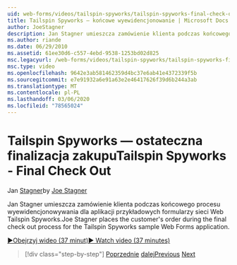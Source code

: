 ```yaml
---
uid: web-forms/videos/tailspin-spyworks/tailspin-spyworks-final-check-out
title: Tailspin Spyworks — końcowe wyewidencjonowanie | Microsoft Docs
author: JoeStagner
description: Jan Stagner umieszcza zamówienie klienta podczas końcowego procesu wyewidencjonowywania dla aplikacji przykładowych formularzy sieci Web Tailspin Spyworks.
ms.author: riande
ms.date: 06/29/2010
ms.assetid: 61ee30d6-c557-4ebd-9538-1253bd02d825
msc.legacyurl: /web-forms/videos/tailspin-spyworks/tailspin-spyworks-final-check-out
msc.type: video
ms.openlocfilehash: 9642e3ab581462359d4bc37e6ab41e4372339f5b
ms.sourcegitcommit: e7e91932a6e91a63e2e46417626f39d6b244a3ab
ms.translationtype: MT
ms.contentlocale: pl-PL
ms.lasthandoff: 03/06/2020
ms.locfileid: "78565024"
---
```

# <a name="tailspin-spyworks---final-check-out"></a><span data-ttu-id="b64ba-103">Tailspin Spyworks — ostateczna finalizacja zakupu</span><span class="sxs-lookup"><span data-stu-id="b64ba-103">Tailspin Spyworks - Final Check Out</span></span>

<span data-ttu-id="b64ba-104">Jan [Stagner](https://github.com/JoeStagner)</span><span class="sxs-lookup"><span data-stu-id="b64ba-104">by [Joe Stagner](https://github.com/JoeStagner)</span></span>

<span data-ttu-id="b64ba-105">Jan Stagner umieszcza zamówienie klienta podczas końcowego procesu wyewidencjonowywania dla aplikacji przykładowych formularzy sieci Web Tailspin Spyworks.</span><span class="sxs-lookup"><span data-stu-id="b64ba-105">Joe Stagner places the customer's order during the final check out process for the Tailspin Spyworks sample Web Forms application.</span></span>

[<span data-ttu-id="b64ba-106">&#9654;Obejrzyj wideo (37 minut)</span><span class="sxs-lookup"><span data-stu-id="b64ba-106">&#9654; Watch video (37 minutes)</span></span>](https://channel9.msdn.com/Blogs/ASP-NET-Site-Videos/tailspin-spyworks-final-check-out)

> [!div class="step-by-step"]
> <span data-ttu-id="b64ba-107">[Poprzednie](tailspin-spyworks-migrate-the-shopping-cart.md)
> [dalej](tailspin-spyworks-adding-user-product-reviews.md)</span><span class="sxs-lookup"><span data-stu-id="b64ba-107">[Previous](tailspin-spyworks-migrate-the-shopping-cart.md)
[Next](tailspin-spyworks-adding-user-product-reviews.md)</span></span>
